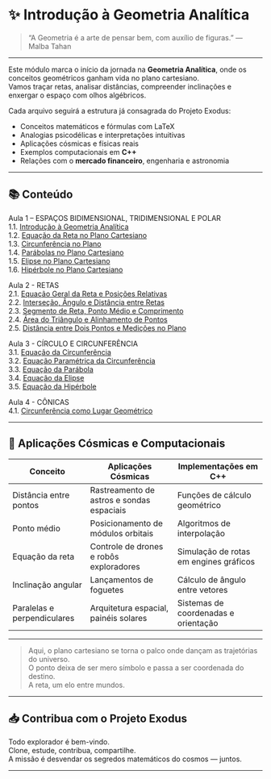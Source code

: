 # ✨ Introdução à Geometria Analítica

> “A Geometria é a arte de pensar bem, com auxílio de figuras.” — Malba Tahan

---

Este módulo marca o início da jornada na **Geometria Analítica**, onde os conceitos geométricos ganham vida no plano cartesiano.  
Vamos traçar retas, analisar distâncias, compreender inclinações e enxergar o espaço com olhos algébricos.

Cada arquivo seguirá a estrutura já consagrada do Projeto Exodus:

- Conceitos matemáticos e fórmulas com LaTeX
- Analogias psicodélicas e interpretações intuitivas
- Aplicações cósmicas e físicas reais
- Exemplos computacionais em **C++**
- Relações com o **mercado financeiro**, engenharia e astronomia

---

## 📚 Conteúdo

Aula 1 – ESPAÇOS BIDIMENSIONAL, TRIDIMENSIONAL E POLAR  
1.1. [Introdução à Geometria Analítica](./1.1-introducao-a-geometria-analitica.md)  
1.2. [Equação da Reta no Plano Cartesiano](./1.2-equacao-da-reta-no-plano-cartesiano.md)  
1.3. [Circunferência no Plano](./1.3-circunferencia-no-plano.md)  
1.4. [Parábolas no Plano Cartesiano](./1.4-parabolas-no-plano-cartesiano.md)  
1.5. [Elipse no Plano Cartesiano](./1.5-elipse-no-plano-cartesiano.md)  
1.6. [Hipérbole no Plano Cartesiano](./1.6-hiperbole-no-plano-cartesiano.md)  

Aula 2 - RETAS  
2.1. [Equação Geral da Reta e Posições Relativas](./2.1-equacao-geral-da-reta-e-posicao-relativa.md)  
2.2. [Interseção, Ângulo e Distância entre Retas](./2.2-intersecao-angulo-e-distancia-entre-retas.md)  
2.3. [Segmento de Reta, Ponto Médio e Comprimento](./2.3-segmento-de-reta-ponto-medio-e-comprimento.md)  
2.4. [Área do Triângulo e Alinhamento de Pontos](./2.4-area-do-triangulo-e-alinhamento-de-pontos.md)  
2.5. [Distância entre Dois Pontos e Medições no Plano](./2.5-distancia-entre-dois-pontos-e-medicoes-no-plano.md)  

Aula 3 - CÍRCULO E CIRCUNFERÊNCIA  
3.1. [Equação da Circunferência](./3.1-equacao-da-circunferencia.md)  
3.2. [Equação Paramétrica da Circunferência](./3.2-equacao-parametrica-da-circunferencia.md)  
3.3. [Equação da Parábola](./3.3-equacao-da-parabola.md)  
3.4. [Equação da Elipse](./3.4-equacao-da-elipse.md)  
3.5. [Equação da Hipérbole](./3.5-equacao-da-hiperbole.md)  

Aula 4 - CÔNICAS  
4.1. [Circunferência como Lugar Geométrico](./4.1-circunferencia-como-lugar-geometrico.md)  

---

## 🧬 Aplicações Cósmicas e Computacionais

| Conceito                | Aplicações Cósmicas                         | Implementações em C++                         |
|------------------------|---------------------------------------------|-----------------------------------------------|
| Distância entre pontos | Rastreamento de astros e sondas espaciais  | Funções de cálculo geométrico                 |
| Ponto médio            | Posicionamento de módulos orbitais          | Algoritmos de interpolação                    |
| Equação da reta        | Controle de drones e robôs exploradores     | Simulação de rotas em engines gráficos        |
| Inclinação angular     | Lançamentos de foguetes                     | Cálculo de ângulo entre vetores               |
| Paralelas e perpendiculares | Arquitetura espacial, painéis solares  | Sistemas de coordenadas e orientação          |

---

> Aqui, o plano cartesiano se torna o palco onde dançam as trajetórias do universo.  
> O ponto deixa de ser mero símbolo e passa a ser coordenada do destino.  
> A reta, um elo entre mundos.

---

## 📥 Contribua com o Projeto Exodus

Todo explorador é bem-vindo.  
Clone, estude, contribua, compartilhe.  
A missão é desvendar os segredos matemáticos do cosmos — juntos.

---
